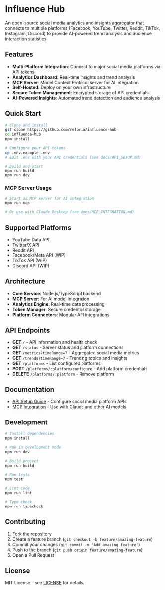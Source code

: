 # Influence Hub

An open-source social media analytics and insights aggregator that connects to multiple platforms (Facebook, YouTube, Twitter, Reddit, TikTok, Instagram, Discord) to provide AI-powered trend analysis and audience interaction statistics.

## Features

- **Multi-Platform Integration**: Connect to major social media platforms via API tokens
- **Analytics Dashboard**: Real-time insights and trend analysis
- **MCP Server**: Model Context Protocol server for AI integration
- **Self-Hosted**: Deploy on your own infrastructure
- **Secure Token Management**: Encrypted storage of API credentials
- **AI-Powered Insights**: Automated trend detection and audience analysis

## Quick Start

```bash
# Clone and install
git clone https://github.com/reforia/influence-hub
cd influence-hub
npm install

# Configure your API tokens
cp .env.example .env
# Edit .env with your API credentials (see docs/API_SETUP.md)

# Build and start
npm run build
npm run dev
```

### MCP Server Usage

```bash
# Start as MCP server for AI integration
npm run mcp

# Or use with Claude Desktop (see docs/MCP_INTEGRATION.md)
```

## Supported Platforms

- YouTube Data API
- Twitter/X API
- Reddit API
- Facebook/Meta API (WIP)
- TikTok API (WIP)
- Discord API (WIP)

## Architecture

- **Core Service**: Node.js/TypeScript backend
- **MCP Server**: For AI model integration
- **Analytics Engine**: Real-time data processing
- **Token Manager**: Secure credential storage
- **Platform Connectors**: Modular API integrations

## API Endpoints

- **GET** `/` - API information and health check
- **GET** `/status` - Server status and platform connections  
- **GET** `/metrics?timeRange=7` - Aggregated social media metrics
- **GET** `/trends?timeRange=7` - Trending topics and insights
- **GET** `/platforms` - List configured platforms
- **POST** `/platforms/:platform/configure` - Add platform credentials
- **DELETE** `/platforms/:platform` - Remove platform

## Documentation

- [API Setup Guide](docs/API_SETUP.md) - Configure social media platform APIs
- [MCP Integration](docs/MCP_INTEGRATION.md) - Use with Claude and other AI models

## Development

```bash
# Install dependencies
npm install

# Run in development mode
npm run dev

# Build project
npm run build

# Run tests
npm test

# Lint code
npm run lint

# Type check
npm run typecheck
```

## Contributing

1. Fork the repository
2. Create a feature branch (`git checkout -b feature/amazing-feature`)
3. Commit your changes (`git commit -m 'Add amazing feature'`)
4. Push to the branch (`git push origin feature/amazing-feature`)
5. Open a Pull Request

## License

MIT License - see [LICENSE](LICENSE) for details.
